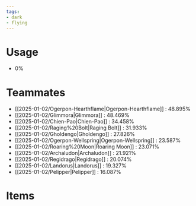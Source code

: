 ```yaml
---
tags:
- dark
- flying
---
```

# Usage
- 0%
# Teammates
- [[2025-01-02/Ogerpon-Hearthflame|Ogerpon-Hearthflame]] : 48.895%
- [[2025-01-02/Glimmora|Glimmora]] : 48.469%
- [[2025-01-02/Chien-Pao|Chien-Pao]] : 34.458%
- [[2025-01-02/Raging%20Bolt|Raging Bolt]] : 31.933%
- [[2025-01-02/Gholdengo|Gholdengo]] : 27.826%
- [[2025-01-02/Ogerpon-Wellspring|Ogerpon-Wellspring]] : 23.587%
- [[2025-01-02/Roaring%20Moon|Roaring Moon]] : 23.071%
- [[2025-01-02/Archaludon|Archaludon]] : 21.921%
- [[2025-01-02/Regidrago|Regidrago]] : 20.074%
- [[2025-01-02/Landorus|Landorus]] : 19.327%
- [[2025-01-02/Pelipper|Pelipper]] : 16.087%
# Items